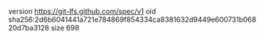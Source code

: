 version https://git-lfs.github.com/spec/v1
oid sha256:2d6b6041441a721e784869f854334ca8381632d9449e600731b06820d7ba3128
size 698
